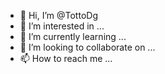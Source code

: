 - 👋 Hi, I’m @TottoDg
- 👀 I’m interested in ...
- 🌱 I’m currently learning ...
- 💞️ I’m looking to collaborate on ...
- 📫 How to reach me ...

<!---
TottoDg/TottoDg is a ✨ special ✨ repository because its `README.md` (this file) appears on your GitHub profile.
You can click the Preview link to take a look at your changes.
--->

